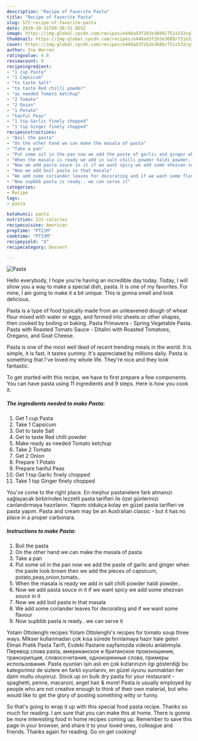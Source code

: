 ```yaml
---
description: "Recipe of Favorite Pasta"
title: "Recipe of Favorite Pasta"
slug: 572-recipe-of-favorite-pasta
date: 2020-10-31T09:30:31.055Z
image: https://img-global.cpcdn.com/recipes/e448ad3f2b3e3689/751x532cq70/pasta-recipe-main-photo.jpg
thumbnail: https://img-global.cpcdn.com/recipes/e448ad3f2b3e3689/751x532cq70/pasta-recipe-main-photo.jpg
cover: https://img-global.cpcdn.com/recipes/e448ad3f2b3e3689/751x532cq70/pasta-recipe-main-photo.jpg
author: Ina Warren
ratingvalue: 4.8
reviewcount: 9
recipeingredient:
- "1 cup Pasta"
- "1 Capsicum"
- "to taste Salt"
- "to taste Red chilli powder"
- "as needed Tomato ketchup"
- "2 Tomato"
- "2 Onion"
- "1 Potato"
- "hanful Peas"
- "1 tsp Garlic finely chopped"
- "1 tsp Ginger finely chopped"
recipeinstructions:
- "Boil the pasta"
- "On the other hand we can make the masala of pasta"
- "Take a pan"
- "Put some oil in the pan now we add the paste of garlic and ginger when the paste look brown then we add the pieces of capsicum, potato,peas,onion,tomato.."
- "When the masala is ready we add in salt chilli powder haldi powder.."
- "Now we add pasta souce in it if we want spicy we add some shezvan souce in it"
- "Now we add boil pasta in that masala"
- "We add some coriander leaves for decorating and if we want some flavour"
- "Now supbbb pasta is ready.. we can serve it"
categories:
- Recipe
tags:
- pasta

katakunci: pasta 
nutrition: 233 calories
recipecuisine: American
preptime: "PT21M"
cooktime: "PT33M"
recipeyield: "4"
recipecategory: Dessert

---
```



![Pasta](https://img-global.cpcdn.com/recipes/e448ad3f2b3e3689/751x532cq70/pasta-recipe-main-photo.jpg)

Hello everybody, I hope you're having an incredible day today. Today, I will show you a way to make a special dish, pasta. It is one of my favorites. For mine, I am going to make it a bit unique. This is gonna smell and look delicious.

Pasta is a type of food typically made from an unleavened dough of wheat flour mixed with water or eggs, and formed into sheets or other shapes, then cooked by boiling or baking. Pasta Primavera - Spring Vegetable Pasta. Pasta with Roasted Tomato Sauce - Ditalini with Roasted Tomatoes, Oregano, and Goat Cheese.

Pasta is one of the most well liked of recent trending meals in the world. It is simple, it is fast, it tastes yummy. It's appreciated by millions daily. Pasta is something that I've loved my whole life. They're nice and they look fantastic.


To get started with this recipe, we have to first prepare a few components. You can have pasta using 11 ingredients and 9 steps. Here is how you cook it.

<!--inarticleads1-->

##### The ingredients needed to make Pasta:

1. Get 1 cup Pasta
1. Take 1 Capsicum
1. Get to taste Salt
1. Get to taste Red chilli powder
1. Make ready as needed Tomato ketchup
1. Take 2 Tomato
1. Get 2 Onion
1. Prepare 1 Potato
1. Prepare hanful Peas
1. Get 1 tsp Garlic finely chopped
1. Take 1 tsp Ginger finely chopped


You&#39;ve come to the right place. En meşhur pastanelere fark atmanızı sağlayacak birbirinden lezzetli pasta tarifleri ile özel günlerinizi canlandırmaya hazırlanın. Yapımı oldukça kolay en güzel pasta tarifleri ve pasta yapım. Pasta and cream may be an Australian classic - but it has no place in a proper carbonara. 

<!--inarticleads2-->

##### Instructions to make Pasta:

1. Boil the pasta
1. On the other hand we can make the masala of pasta
1. Take a pan
1. Put some oil in the pan now we add the paste of garlic and ginger when the paste look brown then we add the pieces of capsicum, potato,peas,onion,tomato..
1. When the masala is ready we add in salt chilli powder haldi powder..
1. Now we add pasta souce in it if we want spicy we add some shezvan souce in it
1. Now we add boil pasta in that masala
1. We add some coriander leaves for decorating and if we want some flavour
1. Now supbbb pasta is ready.. we can serve it


Yotam Ottolenghi recipes Yotam Ottolenghi&#39;s recipes for tomato soup three ways. Mikser kullanmadan çok kısa sürede fırınlamaya hazır hale gelen Elmalı Pratik Pasta Tarifi, Evdeki Pastane sayfamızda videolu anlatımıyla. Перевод слова pasta, американское и британское произношение, транскрипция, словосочетания, однокоренные слова, примеры использования. Pasta oyunları işin aslı en çok kızlarınızın ilgi gösterdiği bu kategorimiz de sizlere en farklı oyunlarını, en güzel oyunu sunmaktan her daim mutlu oluyoruz. Stock up on bulk dry pasta for your restaurant - spaghetti, penne, macaroni, angel hair &amp; more! Pasta is usually employed by people who are not creative enough to think of their own material, but who would like to get the glory of posting something witty or funny. 

So that's going to wrap it up with this special food pasta recipe. Thanks so much for reading. I am sure that you can make this at home. There is gonna be more interesting food in home recipes coming up. Remember to save this page in your browser, and share it to your loved ones, colleague and friends. Thanks again for reading. Go on get cooking!
